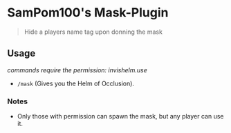 # SamPom100's Mask-Plugin
> Hide a players name tag upon donning the mask


## Usage
*commands require the permission: invishelm.use*
- `/mask`  (Gives you the Helm of Occlusion).

### Notes
- Only those with permission can spawn the mask, but any player can use it.
